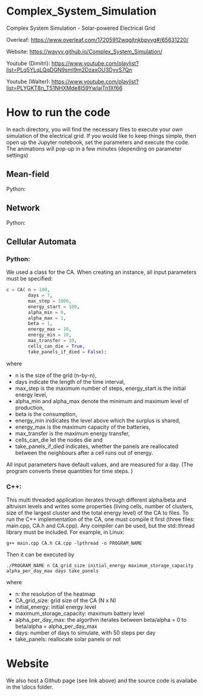 # Complex_System_Simulation
Complex System Simulation - Solar-powered Electrical Grid

Overleaf: https://www.overleaf.com/17205912wqgjtnkbpyvg#/65631220/

Website: https://wavyv.github.io/Complex_System_Simulation/

Youtube (Dimitri): https://www.youtube.com/playlist?list=PLq5YLqLQqDGN9smI9m2DzaxOU3DyvS7Qn

Youtube (Walter): https://www.youtube.com/playlist?list=PLYGKT8n_T51NHXMde8I59YwIajTn1Xf66

# How to run the code

In each directory, you will find the necessary files to execute your own simulation of the electrical grid. If you would like to keep things simple, then open up the Jupyter notebook, set the parameters and execute the code. The animations will pop-up in a few minutes (depending on parameter settings) 

## Mean-field

Python:

## Network

Python:

## Cellular Automata

### Python:

We used a class for the CA. When creating an instance, all input parameters must be specified: 

```python
c = CA( n = 100,
        days = 7,
        max_step = 1000,
        energy_start = 100,
        alpha_min = 0,
        alpha_max = 1,
        beta = 1,
        energy_max = 10,
        energy_min = 10,
        max_transfer = 10,
        cells_can_die = True,
        take_panels_if_died = False):
```
where 
- n is the size of the grid (n-by-n), 
- days indicate the length of the time interval, 
- max_step is the maximum number of steps, energy_start is the initial energy level, 
- alpha_min and alpha_max denote the minimum and maximum level of production, 
- beta is the consumption, 
- energy_min inidicates the level above which the surplus is shared, 
- energy_max is the maximum capacity of the batteries, 
- max_transfer is the maximum energy transfer, 
- cells_can_die let the nodes die and 
- take_panels_if_died indicates, whether the panels are reallocated between the neighbours after a cell runs out of energy. 

All input parameters have default values, and are measured for a day. (The program converts these quantities for time steps. )

### C++:

This multi threaded application iterates through different alpha/beta and altruism levels and writes some properties (living cells, number of clusters, size of the largest cluster and the total energy level) of the CA to files. 
To run the C++ implementation of the CA, one must compile it first (three files: main.cpp, CA.h and CA.cpp). Any compiler can be used, but the std::thread library must be included. For example, in Linux:

```
g++ main.cpp CA.h CA.cpp -lpthread -o PROGRAM_NAME
```

Then it can be executed by 

```
./PROGRAM_NAME n CA_grid_size initial_energy maximum_storage_capacity alpha_per_day_max days take_panels
```

where

- n: the resolution of the heatmap
- CA_grid_size: grid size of the CA (N x N)
- initial_energy: initial energy level
- maximum_storage_capacity: maximum battery level
- alpha_per_day_max: the algorthm iterates between beta/alpha = 0 to beta/alpha = alpha_per_day_max
- days: number of days to simulate, with 50 steps per day
- take_panels: reallocate solar panels or not

# Website

We also host a Github page (see link above) and the source code is availabe in the \docs folder.
